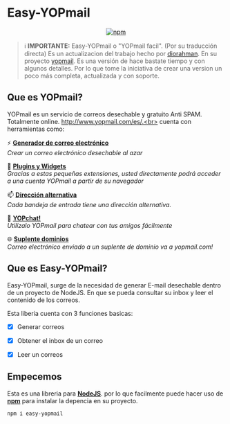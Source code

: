 # Easy-YOPmail

<p align="center">
    <a href="https://www.npmjs.com/package/easy-yopmail">
        <img alt="npm" src="https://img.shields.io/npm/v/easy-yopmail.svg?logo=npm">
    </a>
</p>

> ℹ️ **IMPORTANTE:** Easy-YOPmail o "YOPmail facil". (Por su traducción directa) Es un actualizacion del trabajo hecho por [diorahman](https://github.com/diorahman).
En su proyecto [yopmail](https://github.com/diorahman/yopmail). Es una versión de hace bastate tiempo y con algunos detalles. Por lo que tome la iniciativa de crear una version un poco más completa, actualizada y con soporte. 

## Que es YOPmail?
YOPmail es un servicio de correos desechable y gratuito Anti SPAM. Totalmente online. http://www.yopmail.com/es/.<br>
cuenta con herramientas como:
	
⚡ **[Generador de correo electrónico](http://www.yopmail.com/es/email-generator.php)** <br>
*Crear un correo electrónico desechable al azar*

🧩 **[Plugins y Widgets](http://www.yopmail.com/es/plugins.php)** <br>
*Gracias a estas pequeñas extensiones, usted directamente podrá acceder a una cuenta YOPmail a partir de su navegador*

📫 **[Dirección alternativa](http://www.yopmail.com/es/alternate-email-address.php)** <br>
*Cada bandeja de entrada tiene una dirección alternativa.*

💬 **[YOPchat!](http://www.yopmail.com/es/yopmail-chat.php)** <br>
*Utilízalo YOPmail para chatear con tus amigos fácilmente*

🌐 **[Suplente dominios](http://www.yopmail.com/es/alternate-domains.php)** <br>
*Correo electrónico enviado a un suplente de dominio va a yopmail.com!*

## Que es Easy-YOPmail?
Easy-YOPmail, surge de la necesidad de generar E-mail desechable dentro de un proyecto de NodeJS. En que se pueda consultar su inbox y leer el contenido de los correos. 

Esta liberia cuenta con 3 funciones basicas:
- [x] Generar correos
- [x] Obtener el inbox de un correo
- [x] Leer un correos


## Empecemos
Esta es una libreria para **[NodeJS](https://nodejs.org/en/)**. por lo que facilmente puede hacer uso de **[npm](https://www.npmjs.com/)** para instalar la depencia en su proyecto.
```
npm i easy-yopmail
```



